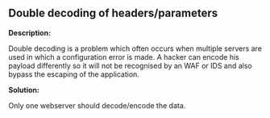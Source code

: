
Double decoding of headers/parameters
-------

**Description:**

Double decoding is a problem which often occurs when multiple servers are used in which a 
configuration error is made. 
A hacker can encode his payload differently so it will not be recognised by an WAF or IDS 
and also bypass the escaping of the application.


**Solution:**

Only one webserver should decode/encode the data.
	